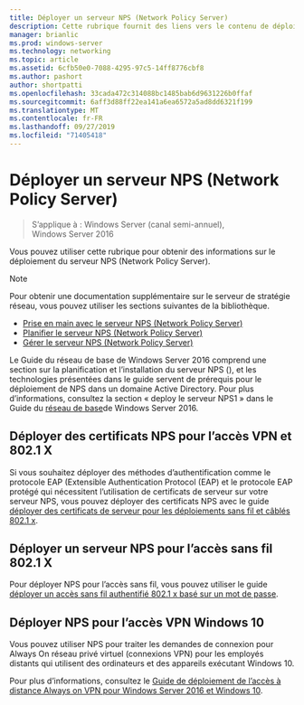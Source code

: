 ```yaml
---
title: Déployer un serveur NPS (Network Policy Server)
description: Cette rubrique fournit des liens vers le contenu de déploiement du serveur de stratégie réseau pour Windows Server 2016 et inclut des liens vers des conseils supplémentaires sur NPS.
manager: brianlic
ms.prod: windows-server
ms.technology: networking
ms.topic: article
ms.assetid: 6cfb50e0-7088-4295-97c5-14ff8776cbf8
ms.author: pashort
author: shortpatti
ms.openlocfilehash: 33cada472c314088bc1485bab6d9631226b0ffaf
ms.sourcegitcommit: 6aff3d88ff22ea141a6ea6572a5ad8dd6321f199
ms.translationtype: MT
ms.contentlocale: fr-FR
ms.lasthandoff: 09/27/2019
ms.locfileid: "71405418"
---
```

# <a name="deploy-network-policy-server"></a>Déployer un serveur NPS (Network Policy Server)

>S’applique à : Windows Server (canal semi-annuel), Windows Server 2016

Vous pouvez utiliser cette rubrique pour obtenir des informations sur le déploiement du serveur NPS (Network Policy Server).

>[!NOTE]
>Pour obtenir une documentation supplémentaire sur le serveur de stratégie réseau, vous pouvez utiliser les sections suivantes de la bibliothèque.  
>- [Prise en main avec le serveur NPS (Network Policy Server)](nps-getstart-top.md)
>- [Planifier le serveur NPS (Network Policy Server)](nps-plan-top.md)
>- [Gérer le serveur NPS (Network Policy Server)](nps-manage-top.md)

Le Guide du réseau de base de Windows Server 2016 comprend une section sur la planification et l’installation du serveur NPS \(\), et les technologies présentées dans le guide servent de prérequis pour le déploiement de NPS dans un domaine Active Directory. Pour plus d’informations, consultez la section « deploy le serveur NPS1 » dans le Guide du [réseau de base](https://technet.microsoft.com/windows-server-docs/networking/core-network-guide/core-network-guide#BKMK_deployNPS1)de Windows Server 2016.

## <a name="deploy-nps-certificates-for-vpn-and-8021x-access"></a>Déployer des certificats NPS pour l’accès VPN et 802.1 X

Si vous souhaitez déployer des méthodes d’authentification comme le protocole EAP (Extensible Authentication Protocol \(EAP\) et le protocole EAP protégé qui nécessitent l’utilisation de certificats de serveur sur votre serveur NPS, vous pouvez déployer des certificats NPS avec le guide [déployer des certificats de serveur pour les déploiements sans fil et câblés 802.1 x](https://technet.microsoft.com/windows-server-docs/networking/core-network-guide/cncg/server-certs/deploy-server-certificates-for-802.1x-wired-and-wireless-deployments).

## <a name="deploy-nps-for-8021x-wireless-access"></a>Déployer un serveur NPS pour l’accès sans fil 802.1 X

Pour déployer NPS pour l’accès sans fil, vous pouvez utiliser le guide [déployer un accès sans fil authentifié 802.1 x basé sur un mot de passe](https://technet.microsoft.com/windows-server-docs/networking/core-network-guide/cncg/wireless/a-deploy-8021x-wireless-access).

## <a name="deploy-nps-for-windows-10-vpn-access"></a>Déployer NPS pour l’accès VPN Windows 10

Vous pouvez utiliser NPS pour traiter les demandes de connexion pour Always On réseau privé virtuel \(connexions VPN\) pour les employés distants qui utilisent des ordinateurs et des appareils exécutant Windows 10.

Pour plus d’informations, consultez le [Guide de déploiement de l’accès à distance Always on VPN pour Windows Server 2016 et Windows 10](https://docs.microsoft.com/windows-server/remote/remote-access/vpn/always-on-vpn/deploy/always-on-vpn-deploy).


